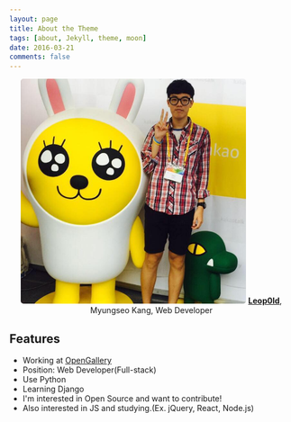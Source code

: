 ```yaml
---
layout: page
title: About the Theme
tags: [about, Jekyll, theme, moon]
date: 2016-03-21
comments: false
---
```


<center>
    <img src="/assets/img/profile_image.jpg" alt="Profile Image" style="width: 400px; height: 400px; border-radius: 5px;"/>
    <a href="http://github.com/Leop0ld"><b>Leop0ld</b></a>, Myungseo Kang, Web Developer
</center>

## Features
* Working at [OpenGallery](http://opengallery.co.kr)
* Position: Web Developer(Full-stack)
* Use Python
* Learning Django
* I'm interested in Open Source and want to contribute!
* Also interested in JS and studying.(Ex. jQuery, React, Node.js)
